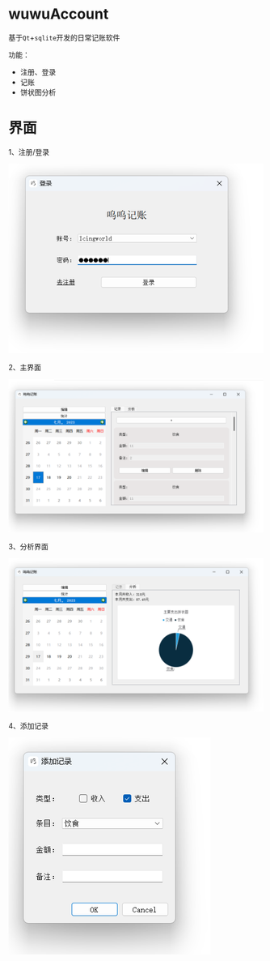 # wuwuAccount

基于`Qt`+`sqlite`开发的日常记账软件

功能：

+ 注册、登录
+ 记账
+ 饼状图分析



# 界面

1、注册/登录

![login](doc/login.png)



2、主界面

![mainwindow](doc/mainwindow.png)



3、分析界面

![analyze](doc/analyze.png)



4、添加记录

![add](doc/add.png)



